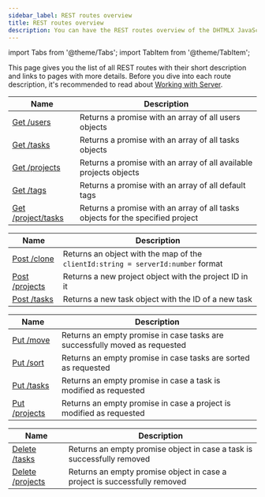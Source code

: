 ```yaml
---
sidebar_label: REST routes overview
title: REST routes overview
description: You can have the REST routes overview of the DHTMLX JavaScript To Do List library. Browse developer guides and API reference, try out code examples and live demos, and download a free 30-day evaluation version of DHTMLX To Do List.
---
```


import Tabs from '@theme/Tabs';
import TabItem from '@theme/TabItem';

This page gives you the list of all REST routes with their short description and links to pages with more details. Before you dive into each route description, it's recommended to read about [Working with Server](guides/working_with_server.md).

<Tabs>
  <TabItem value="GET" label="GET">
<table>
<thead>
<tr>
<th >Name</th>
<th >Description</th>
</tr>
</thead>
<tbody>
<tr>
<td><a href="/api/rest_api/routes/Get_users">Get /users</a></td>
<td>Returns a promise with an array of all users objects</td>
</tr>
<tr>
<td><a href="/api/rest_api/routes/GET routes/Get_tasks">Get /tasks</a></td>
<td>Returns a promise with an array of all tasks objects</td>
</tr>
<tr>
<td><a href="/api/rest_api/routes/GET routes/Get_projects">Get /projects</a></td>
<td>Returns a promise with an array of all available projects objects</td>
</tr>
<tr>
<td><a href="/api/rest_api/routes/GET routes/Get_tags">Get /tags</a></td>
<td>Returns a promise with an array of all default tags</td>
</tr>
<tr>
<td><a href="/api/rest_api/routes/GET routes/Get_projecttasks">Get /project/tasks</a></td>
<td>Returns a promise with an array of all tasks objects for the specified project</td>
</tr>
</tbody>
</table>


  </TabItem>
  
  <TabItem value="POST" label="POST">   
<table>
<thead>
<tr>
<th >Name</th>
<th >Description</th>
</tr>
</thead>
<tbody>
<tr>
<td ><a href="/api/rest_api/routes/POST routes/Post_clone">Post /clone</a></td>
<td >Returns an object with the map of the <code>clientId:string = serverId:number</code> format</td>
</tr>
<tr>
<td ><a href="/api/rest_api/routes/POST routes/Post_projects">Post /projects</a></td>
<td >Returns a new project object with the project ID in it</td>
</tr>
<tr>
<td ><a href="/api/rest_api/routes/POST routes/Post_tasks">Post /tasks</a></td>
<td >Returns a new task object with the ID of a new task</td>
</tr>
</tbody>
</table>
</TabItem>
<TabItem value="PUT" label="PUT">
   <table>
<thead>
<tr>
<th >Name</th>
<th >Description</th>
</tr>
</thead>
<tbody>
<tr>
<td ><a href="/api/rest_api/routes/PUT routes/Put_move">Put /move</a></td>
<td >Returns an empty promise in case tasks are successfully moved as requested</td>
</tr>
<tr>
<td ><a href="/api/rest_api/routes/PUT routes/Put_sort">Put /sort</a></td>
<td >Returns an empty promise in case tasks are sorted as requested</td>
</tr>
<tr>
<td ><a href="/api/rest_api/routes/PUT routes/Put_tasks">Put /tasks</a></td>
<td >Returns an empty promise in case a task is modified as requested</td>
</tr>
<tr>
<td><a href="/api/rest_api/routes/PUT routes/Put_projects">Put /projects</a></td><td>Returns an empty promise in case a project is modified as requested</td>
</tr>
</tbody>
</table> 
  </TabItem>
  
<TabItem value="DELETE" label="DELETE">
  <table>
<thead>
<tr>
<th >Name</th>
<th >Description</th>
</tr>
</thead>
<tbody>
<tr>
<td ><a href="/api/rest_api/routes/DELETE routes/Delete_tasks">Delete /tasks</a></td>
<td >Returns an empty promise object in case a task is successfully removed</td>
</tr>
<tr>
<td ><a href="/api/rest_api/routes/DELETE routes/Delete_projects">Delete /projects</a></td>
<td >Returns an empty promise object in case a project is successfully removed</td>
</tr>
</tbody>
</table>

  </TabItem>
</Tabs>